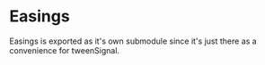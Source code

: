# Easings

Easings is exported as it's own submodule since it's just there as a convenience for tweenSignal.


